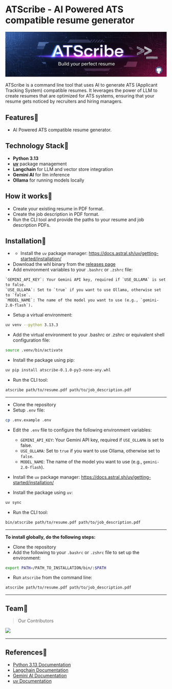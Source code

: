 # ATScribe - AI Powered ATS compatible resume generator
![ATScribe Cover Image](assets/cover_image.jpeg)


ATScribe is a command line tool that uses AI to generate ATS (Applicant Tracking System) compatible resumes. It leverages the power of LLM to create resumes that are optimized for ATS systems, ensuring that your resume gets noticed by recruiters and hiring managers.
## Features🚀
- AI Powered ATS compatible resume generator.

## Technology Stack🚀
- **Python 3.13**
- **[uv](https://docs.astral.sh/uv/)** package management
- **Langchain** for LLM and vector store integration
- **Gemini AI** for llm inference
- **Ollama** for running models locally

## How it works🚀
- Create your existing resume in PDF format.
- Create the job description in PDF format.
- Run the CLI tool and provide the paths to your resume and job description PDFs.

## Installation🚀
- - Install the `uv` package manager: https://docs.astral.sh/uv/getting-started/installation/
- Download the whl binary from the [releases page]()
- Add environment variables to your `.bashrc` or `.zshrc` file:
```text
`GEMINI_API_KEY`: Your Gemini API key, required if `USE_OLLAMA` is set to false.
`USE_OLLAMA`: Set to `true` if you want to use Ollama, otherwise set to `false`.
`MODEL_NAME`: The name of the model you want to use (e.g., `gemini-2.0-flash`).
```
- Setup a virtual environment:
```sh
uv venv --python 3.13.3
```
- Add the virtual environment to your .bashrc or .zshrc or equivalent shell configuration file:
```sh
source .venv/bin/activate
```
- Install the package using pip:
```sh
uv pip install atscribe-0.1.0-py3-none-any.whl
```
- Run the CLI tool:
```sh
atscribe path/to/resume.pdf path/to/job_description.pdf
```
---

- Clone the repository
- Setup `.env` file:
```sh
cp .env.example .env
```
- Edit the `.env` file to configure the following environment variables:
  - `GEMINI_API_KEY`: Your Gemini API key, required if `USE_OLLAMA` is set to false.
  - `USE_OLLAMA`: Set to `true` if you want to use Ollama, otherwise set to `false`.
  - `MODEL_NAME`: The name of the model you want to use (e.g., `gemini-2.0-flash`).
- Install the `uv` package manager: https://docs.astral.sh/uv/getting-started/installation/

- Install the package using `uv`:
```sh
uv sync
```
- Run the CLI tool:
```sh
bin/atscribe path/to/resume.pdf path/to/job_description.pdf
```
---
**To install globally, do the following steps:**
- Clone the repository
- Add the following to your `.bashrc` or `.zshrc` file to set up the environment:
```sh
export PATH=/PATH_TO_INSTALLATION/bin/:$PATH
```
- Run `atscribe` from the command line:
```sh
atscribe path/to/resume.pdf path/to/job_description.pdf
```
---
## Team🚀
> Our Contributors

<a href="https://github.com/vpk11/atscribe/graphs/contributors">
  <img src="https://contrib.rocks/image?repo=vpk11/atscribe" />
</a>

---

## References🚀
- [Python 3.13 Documentation](https://docs.python.org/3.13/)
- [Langchain Documentation](https://python.langchain.com/docs/introduction/)
- [Gemini AI Documentation](https://ai.google.dev/gemini-api/docs)
- [uv Documentation](https://docs.astral.sh/uv/)

